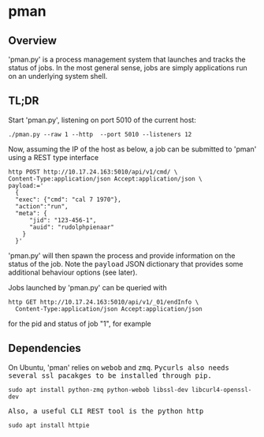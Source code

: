 # pman

## Overview

'pman.py' is a process management system that launches and tracks the status of jobs. In the most general sense, jobs are simply applications run on an underlying system shell.

## TL;DR

Start 'pman.py', listening on port 5010 of the current host:

```
./pman.py --raw 1 --http  --port 5010 --listeners 12
```

Now, assuming the IP of the host as below, a job can be submitted to 'pman' using a REST type interface

```
http POST http://10.17.24.163:5010/api/v1/cmd/ \
Content-Type:application/json Accept:application/json \
payload:='
  {
  "exec": {"cmd": "cal 7 1970"}, 
  "action":"run",
  "meta": {
      "jid": "123-456-1", 
      "auid": "rudolphpienaar"
    }
  }'
```

'pman.py' will then spawn the process and provide information on the status of the job. Note the <tt>payload</tt> JSON dictionary that provides some additional behaviour options (see later).

Jobs launched by 'pman.py' can be queried with

```
http GET http://10.17.24.163:5010/api/v1/_01/endInfo \
  Content-Type:application/json Accept:application/json
```

for the pid and status of job "1", for example

## Dependencies

On Ubuntu, 'pman' relies on <tt>webob</tt> and <tt>zmq</tt>. <tt>Pycurls<tt> also needs several ssl pacakges to be installed through pip.

```
sudo apt install python-zmq python-webob libssl-dev libcurl4-openssl-dev
```

Also, a useful CLI REST tool is the python <tt>http</tt>

```
sudo apt install httpie
```

